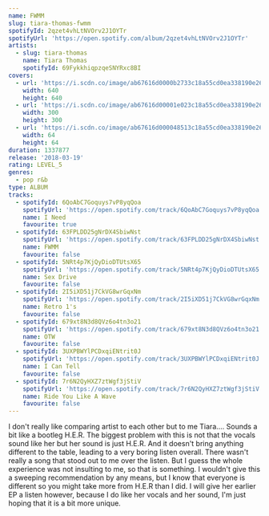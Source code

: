 ```yaml
---
name: FWMM
slug: tiara-thomas-fwmm
spotifyId: 2qzet4vhLtNVOrv2J1OYTr
spotifyUrl: 'https://open.spotify.com/album/2qzet4vhLtNVOrv2J1OYTr'
artists:
  - slug: tiara-thomas
    name: Tiara Thomas
    spotifyId: 69FykkhiqpzqeSNYRxc8BI
covers:
  - url: 'https://i.scdn.co/image/ab67616d0000b2733c18a55cd0ea338190e26d84'
    width: 640
    height: 640
  - url: 'https://i.scdn.co/image/ab67616d00001e023c18a55cd0ea338190e26d84'
    width: 300
    height: 300
  - url: 'https://i.scdn.co/image/ab67616d000048513c18a55cd0ea338190e26d84'
    width: 64
    height: 64
duration: 1337877
release: '2018-03-19'
rating: LEVEL_5
genres:
  - pop r&b
type: ALBUM
tracks:
  - spotifyId: 6QoAbC7Goquys7vP8yqQoa
    spotifyUrl: 'https://open.spotify.com/track/6QoAbC7Goquys7vP8yqQoa'
    name: I Need
    favourite: true
  - spotifyId: 63FPLDD25gNrDX4SbiwNst
    spotifyUrl: 'https://open.spotify.com/track/63FPLDD25gNrDX4SbiwNst'
    name: FWMM
    favourite: false
  - spotifyId: 5NRt4p7KjQyDioDTUtsX65
    spotifyUrl: 'https://open.spotify.com/track/5NRt4p7KjQyDioDTUtsX65'
    name: Sex Drive
    favourite: false
  - spotifyId: 2I5iXD51j7CkVG8wrGqxNm
    spotifyUrl: 'https://open.spotify.com/track/2I5iXD51j7CkVG8wrGqxNm'
    name: Retro 1's
    favourite: false
  - spotifyId: 679xt8N3d8QVz6o4tn3o21
    spotifyUrl: 'https://open.spotify.com/track/679xt8N3d8QVz6o4tn3o21'
    name: OTW
    favourite: false
  - spotifyId: 3UXPBWYlPCDxqiENtrit0J
    spotifyUrl: 'https://open.spotify.com/track/3UXPBWYlPCDxqiENtrit0J'
    name: I Can Tell
    favourite: false
  - spotifyId: 7r6N2QyHXZ7ztWgf3jStiV
    spotifyUrl: 'https://open.spotify.com/track/7r6N2QyHXZ7ztWgf3jStiV'
    name: Ride You Like A Wave
    favourite: false
---
```

I don't really like comparing artist to each other but to me Tiara.... Sounds a bit like a
bootleg H.E.R. The biggest problem with this is not that the vocals sound like her but her
sound is just H.E.R. And it doesn't bring anything different to the table, leading to a very
boring listen overall. There wasn't really a song that stood out to me over the listen. But
I guess the whole experience was not insulting to me, so that is something. I wouldn't give
this a sweeping recommendation by any means, but I know that everyone is different so you might
take more from H.E.R than I did. I will give her earlier EP a listen however, because I do
like her vocals and her sound, I'm just hoping that it is a bit more unique.
